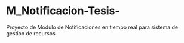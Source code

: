 # M_Notificacion-Tesis-
Proyecto de Modulo de Notificaciones en tiempo real para sistema de gestion de recursos
